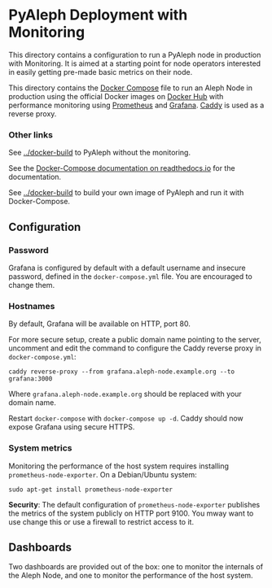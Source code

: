 # PyAleph Deployment with Monitoring

This directory contains a configuration to run a PyAleph node in production with Monitoring.
It is aimed at a starting point for node operators interested in easily getting pre-made basic 
metrics on their node. 

This directory contains the [Docker Compose](https://docs.docker.com/compose/) file
to run an Aleph Node in production using the official Docker images on [Docker Hub](https://hub.docker.com/)
with performance monitoring using [Prometheus](https://prometheus.io/) and [Grafana](https://grafana.com/).
[Caddy](https://caddyserver.com/) is used as a reverse proxy.

### Other links

See [../docker-build](../docker-build) to PyAleph without the monitoring.

See the [Docker-Compose documentation on readthedocs.io](https://pyaleph.readthedocs.io/en/latest/guides/docker-compose.html)
for the documentation.

See [../docker-build](../docker-build) to build your own image of PyAleph and run it with Docker-Compose.

## Configuration

### Password

Grafana is configured by default with a default username and insecure password, 
defined in the `docker-compose.yml` file. You are encouraged to change them.

### Hostnames

By default, Grafana will be available on HTTP, port 80.

For more secure setup, create a public domain name pointing to the server,
uncomment and edit the command to configure the Caddy reverse proxy in `docker-compose.yml`:
```
caddy reverse-proxy --from grafana.aleph-node.example.org --to grafana:3000
```
Where `grafana.aleph-node.example.org` should be replaced with your domain name.

Restart `docker-compose` with `docker-compose up -d`. 
Caddy should now expose Grafana using secure HTTPS.

### System metrics

Monitoring the performance of the host system requires installing `prometheus-node-exporter`.
On a Debian/Ubuntu system:

```shell
sudo apt-get install prometheus-node-exporter
```

**Security**: The default configuration of `prometheus-node-exporter` publishes the
metrics of the system publicly on HTTP port 9100. You mway want to use change this 
or use a firewall to restrict access to it.

## Dashboards

Two dashboards are provided out of the box: one to monitor the internals of the Aleph Node,
and one to monitor the performance of the host system.
